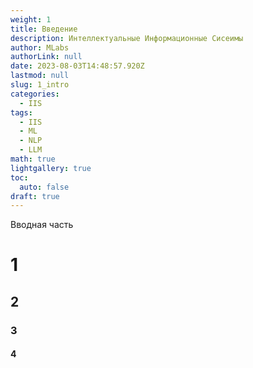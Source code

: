 ```yaml
---
weight: 1
title: Введение
description: Интеллектуальные Информационные Сисеимы
author: MLabs
authorLink: null
date: 2023-08-03T14:48:57.920Z
lastmod: null
slug: 1_intro
categories:
  - IIS
tags:
  - IIS
  - ML
  - NLP
  - LLM
math: true
lightgallery: true
toc:
  auto: false
draft: true
---
```


Вводная часть 

# 1

## 2

### 3

#### 4



